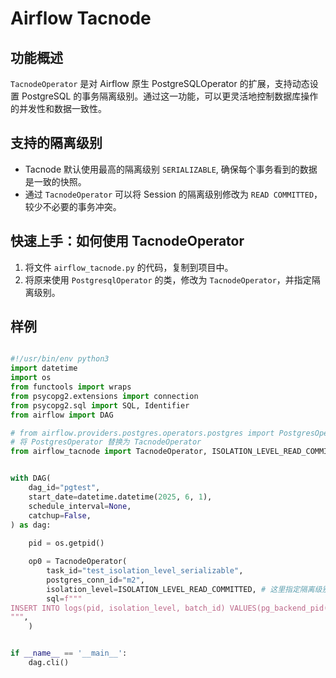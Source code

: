 # Airflow Tacnode

## 功能概述
`TacnodeOperator` 是对 Airflow 原生 PostgreSQLOperator 的扩展，支持动态设置 PostgreSQL 的事务隔离级别。通过这一功能，可以更灵活地控制数据库操作的并发性和数据一致性。

## 支持的隔离级别
- Tacnode 默认使用最高的隔离级别 `SERIALIZABLE`, 确保每个事务看到的数据是一致的快照。
- 通过 `TacnodeOperator` 可以将 Session 的隔离级别修改为 `READ COMMITTED`， 较少不必要的事务冲突。


## 快速上手：如何使用 TacnodeOperator
1. 将文件 `airflow_tacnode.py` 的代码，复制到项目中。
2. 将原来使用 `PostgresqlOperator` 的类，修改为 `TacnodeOperator`，并指定隔离级别。


## 样例
```python

#!/usr/bin/env python3
import datetime
import os
from functools import wraps
from psycopg2.extensions import connection
from psycopg2.sql import SQL, Identifier
from airflow import DAG

# from airflow.providers.postgres.operators.postgres import PostgresOperator
# 将 PostgresOperator 替换为 TacnodeOperator
from airflow_tacnode import TacnodeOperator, ISOLATION_LEVEL_READ_COMMITTED


with DAG(
    dag_id="pgtest",
    start_date=datetime.datetime(2025, 6, 1),
    schedule_interval=None,
    catchup=False,
) as dag:
    
    pid = os.getpid()

    op0 = TacnodeOperator(
        task_id="test_isolation_level_serializable",
        postgres_conn_id="m2",
        isolation_level=ISOLATION_LEVEL_READ_COMMITTED, # 这里指定隔离级别
        sql=f"""
INSERT INTO logs(pid, isolation_level, batch_id) VALUES(pg_backend_pid(), current_setting('transaction_isolation')::text, {pid}::text);
""",
    )


if __name__ == '__main__':
    dag.cli()

```

